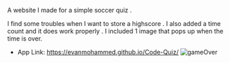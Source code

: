 A website I made for a simple soccer quiz . 

I find some troubles when I want to store a highscore .
I also added a time count and it does work properly . 
I included 1 image that pops up when the time is over. 


 - App Link: https://evanmohammed.github.io/Code-Quiz/
![gameOver](https://user-images.githubusercontent.com/68072287/88745542-f4ccd280-d10f-11ea-9e0f-dcad5917b19f.jpg)
